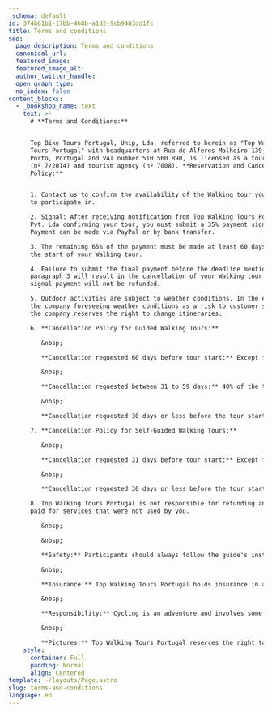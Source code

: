 ```yaml
---
_schema: default
id: 374b61b1-17bb-468b-a1d2-9cb9483dd1fc
title: Terms and conditions
seo:
  page_description: Terms and conditions
  canonical_url:
  featured_image:
  featured_image_alt:
  author_twitter_handle:
  open_graph_type:
  no_index: false
content_blocks:
  - _bookshop_name: text
    text: >-
      # **Terms and Conditions:**


      Top Bike Tours Portugal, Unip, Lda, referred to herein as "Top Walking
      Tours Portugal" with headquarters at Rua do Alferes Malheiro 139, 4000-057
      Porto, Portugal and VAT number 510 560 890, is licensed as a tour operator
      (nº 7/2014) and tourism agency (nº 7008). **Reservation and Cancellation
      Policy:**


      1. Contact us to confirm the availability of the Walking tour you intend
      to participate in.

      2. Signal: After receiving notification from Top Walking Tours Portugal,
      Pvt. Lda confirming your tour, you must submit a 35% payment signal.
      Payment can be made via PayPal or by bank transfer.

      3. The remaining 65% of the payment must be made at least 60 days before
      the start of your Walking tour.

      4. Failure to submit the final payment before the deadline mentioned in
      paragraph 3 will result in the cancellation of your Walking tour. The
      signal payment will not be refunded.

      5. Outdoor activities are subject to weather conditions. In the event of
      the company foreseeing weather conditions as a risk to customer safety,
      the company reserves the right to change itineraries.

      6. **Cancellation Policy for Guided Walking Tours:**

         &nbsp;

         **Cancellation requested 60 days before tour start:** Except for a cancellation fee of 20% of the total package value, the company will refund the entire amount paid by the customer if the cancellation is notified 60 days before the tour start. Notification must be sent to Top Walking Tours Portugal by email.

         &nbsp;

         **Cancellation requested between 31 to 59 days:** 40% of the total amount will be refunded if the company is notified at least 31 days before the tour start (info@topwalkingtoursportugal).

         &nbsp;

         **Cancellation requested 30 days or less before the tour start:** All cancellations communicated to Top Walking Tours Portugal, with less than 30 days' notice, are not entitled to any refund. 10.

      7. **Cancellation Policy for Self-Guided Walking Tours:**

         &nbsp;

         **Cancellation requested 31 days before tour start:** Except for a cancellation fee of 15% of the total package value, the company will refund the entire amount paid by the customer if the cancellation is notified 31 days before the tour start. Notification must be sent to Top Walking Tours Portugal by email.

         &nbsp;

         **Cancellation requested 30 days or less before the tour start:** All cancellations communicated to Top Walking Tours Portugal, Pvt. Lda, with less than 30 days notice, are entitled to a 30% refund. 13.

      8. Top Walking Tours Portugal is not responsible for refunding any amount
      paid for services that were not used by you.

         &nbsp;

         &nbsp;

         **Safety:** Participants should always follow the guide's instructions and respect their decisions. The guide knows the route and the country better than anyone else, and their priority is the SAFETY of everyone. While our aim is for all participants to have fun, everyone must be aware that their behavior, in particular, cannot compromise the safety and enjoyment of the whole group.

         &nbsp;

         **Insurance:** Top Walking Tours Portugal holds insurance in accordance with Portuguese law for this type of activity. All participants in our guided activities are covered by Personal Accident insurance (Policy No. 85.00023213 Mútua dos Pescadores) worth 3,500.00 euros for medical expenses and 20,000.00 euros in case of death or permanent disability insurance, and Liability Policy No. 85.00023213 Mútua dos Pescadores) worth 50,000.00 euros. We recommend that all participants ensure their Travel Insurance has adequate coverage for Cancellation and Refund, Luggage, Medical Expenses and Repatriation, Death, and Permanent Disability.

         &nbsp;

         **Responsibility:** Cycling is an adventure and involves some risks. Participating in a Walking tour implies awareness and acceptance of this risk by the participant. By booking a tour with Top Walking Tours Portugal, you accept all conditions described in the terms above. When we accept your booking, we agree to fulfill our obligations to you and other information that you provide. During the tour, clients are responsible for the bicycles they rent. Bicycles cannot be left unattended, and they must be used properly. If the bike is stolen or if any parts become damaged due to misuse, the customer will be responsible for their losses.

         &nbsp;

         **Pictures:** Top Walking Tours Portugal reserves the right to use photos taken during activities for promotional purposes and the marketing of our itineraries.
    style:
      container: Full
      padding: Normal
      align: Centered
template: ~/layouts/Page.astro
slug: terms-and-conditions
language: en
---
```

